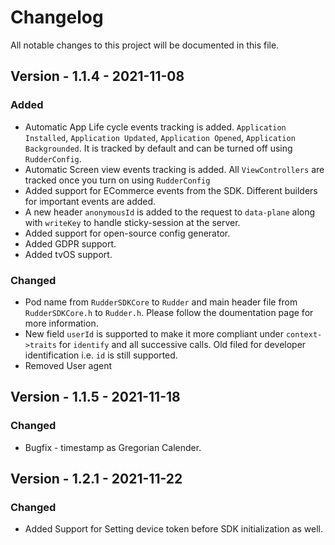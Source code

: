 # Changelog
All notable changes to this project will be documented in this file.

## Version - 1.1.4 - 2021-11-08
### Added
- Automatic App Life cycle events tracking is added. `Application Installed`, `Application Updated`, `Application Opened`, `Application Backgrounded`. It is tracked by default and can be turned off using `RudderConfig`.
- Automatic Screen view events tracking is added. All `ViewControllers` are tracked once you turn on using `RudderConfig`
- Added support for ECommerce events from the SDK. Different builders for important events are added.
- A new header `anonymousId` is added to the request to `data-plane` along with `writeKey` to handle sticky-session at the server.
- Added support for open-source config generator.
- Added GDPR support.
- Added tvOS support.
### Changed
- Pod name from `RudderSDKCore` to `Rudder` and main header file from `RudderSDKCore.h` to `Rudder.h`. Please follow the doumentation page for more information.
- New field `userId` is supported to make it more compliant under `context->traits` for `identify` and all successive calls. Old filed for developer identification i.e. `id` is still supported.
- Removed User agent
## Version - 1.1.5 - 2021-11-18
### Changed
- Bugfix - timestamp as Gregorian Calender.

## Version - 1.2.1 - 2021-11-22
### Changed
- Added Support for Setting device token before SDK initialization as well.
